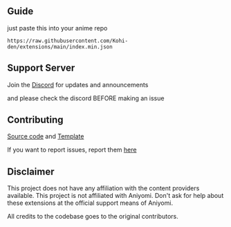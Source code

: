 ## Guide

just paste this into your anime repo 
```
https://raw.githubusercontent.com/Kohi-den/extensions/main/index.min.json
```

## Support Server

Join the [Discord](https://discord.gg/vut4mmXQzU) for updates and announcements

and please check the discord BEFORE making an issue

## Contributing

[Source code](https://github.com/Kohi-den/extensions-source) and [Template](https://github.com/aniyomiorg/aniyomi-extensions/blob/master/CONTRIBUTING.md)

If you want to report issues, report them [here](https://github.com/Kohi-den/extensions-source/issues/new/choose)

## Disclaimer

This project does not have any affiliation with the content providers available.
This project is not affiliated with Aniyomi.
Don't ask for help about these extensions at the official support means of Aniyomi.

All credits to the codebase goes to the original contributors.
